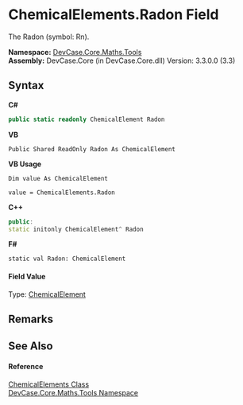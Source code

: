 # ChemicalElements.Radon Field
 

The Radon (symbol: Rn).

**Namespace:**&nbsp;<a href="N_DevCase_Core_Maths_Tools">DevCase.Core.Maths.Tools</a><br />**Assembly:**&nbsp;DevCase.Core (in DevCase.Core.dll) Version: 3.3.0.0 (3.3)

## Syntax

**C#**<br />
``` C#
public static readonly ChemicalElement Radon
```

**VB**<br />
``` VB
Public Shared ReadOnly Radon As ChemicalElement
```

**VB Usage**<br />
``` VB Usage
Dim value As ChemicalElement

value = ChemicalElements.Radon

```

**C++**<br />
``` C++
public:
static initonly ChemicalElement^ Radon
```

**F#**<br />
``` F#
static val Radon: ChemicalElement
```


#### Field Value
Type: <a href="T_DevCase_Core_Maths_ChemicalElement">ChemicalElement</a>

## Remarks


## See Also


#### Reference
<a href="T_DevCase_Core_Maths_Tools_ChemicalElements">ChemicalElements Class</a><br /><a href="N_DevCase_Core_Maths_Tools">DevCase.Core.Maths.Tools Namespace</a><br />